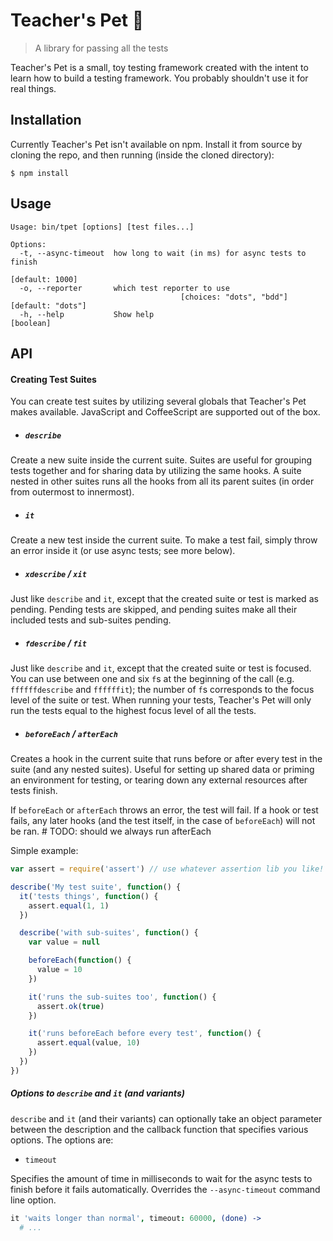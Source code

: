 Teacher's Pet 🍎
===============

> A library for passing all the tests

Teacher's Pet is a small, toy testing framework created with the intent to learn how to build a testing framework. You probably shouldn't use it for real things.

Installation
------------

Currently Teacher's Pet isn't available on npm. Install it from source by cloning the repo, and then running (inside the cloned directory):

```
$ npm install
```

Usage
-----

```
Usage: bin/tpet [options] [test files...]

Options:
  -t, --async-timeout  how long to wait (in ms) for async tests to finish
                                                                 [default: 1000]
  -o, --reporter       which test reporter to use
                                      [choices: "dots", "bdd"] [default: "dots"]
  -h, --help           Show help                                       [boolean]
```

API
---

#### Creating Test Suites

You can create test suites by utilizing several globals that Teacher's Pet makes available. JavaScript and CoffeeScript are supported out of the box.

 * ##### `describe`

 Create a new suite inside the current suite. Suites are useful for grouping tests together and for sharing data by utilizing the same hooks. A suite nested in other suites runs all the hooks from all its parent suites (in order from outermost to innermost).

 * ##### `it`

 Create a new test inside the current suite. To make a test fail, simply throw an error inside it (or use async tests; see more below).

 * ##### `xdescribe` / `xit`

 Just like `describe` and `it`, except that the created suite or test is marked as pending. Pending tests are skipped, and pending suites make all their included tests and sub-suites pending.

 * ##### `fdescribe` / `fit`

 Just like `describe` and `it`, except that the created suite or test is focused. You can use between one and six `f`s at the beginning of the call (e.g. `ffffffdescribe` and `ffffffit`); the number of `f`s corresponds to the focus level of the suite or test. When running your tests, Teacher's Pet will only run the tests equal to the highest focus level of all the tests.

 * ##### `beforeEach` / `afterEach`

 Creates a hook in the current suite that runs before or after every test in the suite (and any nested suites). Useful for setting up shared data or priming an environment for testing, or tearing down any external resources after tests finish.

 If `beforeEach` or `afterEach` throws an error, the test will fail. If a hook or test fails, any later hooks (and the test itself, in the case of `beforeEach`) will not be ran. # TODO: should we always run afterEach

Simple example:

```javascript
var assert = require('assert') // use whatever assertion lib you like!

describe('My test suite', function() {
  it('tests things', function() {
    assert.equal(1, 1)
  })

  describe('with sub-suites', function() {
    var value = null

    beforeEach(function() {
      value = 10
    })

    it('runs the sub-suites too', function() {
      assert.ok(true)
    })

    it('runs beforeEach before every test', function() {
      assert.equal(value, 10)
    })
  })
})
```

##### Options to `describe` and `it` (and variants)

`describe` and `it` (and their variants) can optionally take an object parameter between the description and the callback function that specifies various options. The options are:

 * `timeout`

 Specifies the amount of time in milliseconds to wait for the async tests to finish before it fails automatically. Overrides the `--async-timeout` command line option.

  ```coffeescript
  it 'waits longer than normal', timeout: 60000, (done) ->
    # ...
  ```
